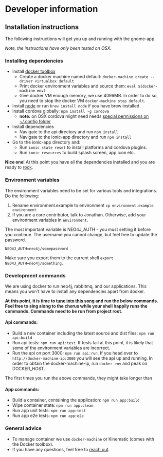 # Developer information

## Installation instructions

The following instructions will get you up and running with the gnome-app.

_Note, the instructions have only been tested on OSX._ 

### Installing dependencies
* Install [docker toolbox](https://www.docker.com/products/docker-toolbox)
    * Create a docker machine named default: `docker-machine create --driver virtualbox default`
    * Print docker environment variables and source them: `eval $(docker-machine env)`
    * Give docker VM enough memory, we use 4096MB. In order to do so, you need to stop the docker VM `docker-machine stop default`.
* Install [node](https://nodejs.org/en/download/) or run `brew install node` if you have brew installed.
* Install cordova globally: `npm install -g cordova`
    * __note:__ on OSX cordova  might need needs [special permissions on ~/.config folder](http://stackoverflow.com/questions/34058245/ionic-2-an-error-occurred-trying-to-fall-back-to-cordova-lib-execution-typeer)
* Install dependencies
    * Navigate to the api directory and run `npm install`
    * Navigate to the ionic-app directory and run `npm install`
* Go to the ionic-app directory and:
    * Run `ionic state reset` to install platforms and cordova plugins.
    * Run `ionic resources` to build splash screen, app icon etc.

**Nice one**! At this point you have all the dependencies installed and you are ready to [rock](https://www.youtube.com/watch?v=dK_zQYT5WAY).

### Environment variables
The environment variables need to be set for various tools and integrations. Do the following:

1. Rename environment.example to environment `cp environment.example environment`
2. If you are a core contributor, talk to Jonathan. Otherwise, add your environment variables in `environment`.

The most important variable is NEO4J_AUTH - you must setting it before you continue. The username you cannot change, but feel free to update the password.
```
NEO4J_AUTH=neo4j/somepassword
```

Make sure you export them to the current shell `export NEO4J_AUTH=neo4j/something`.

### Development commands
We are using docker to run neo4j, rabbitmq, and our applications. This means you won't have to
install any dependencies apart from docker.

**At this point, it is time to [tune into this song](https://youtu.be/7qbEt_lSib4) and run the below commands.
Feel free to sing along to the chorus while your shell happily runs the commands. Commands need to be run from project root.**

#### Api commands:
* Build a new container including the latest source and dist files: `npm run api:build`
* Run api tests: `npm run api:test`. If tests fail at this point, it is likely that some of the environment variables are incorrect.
* Run the api on port 3000: `npm run api:run`. If you head over to `http://docker-machine-ip:3000` you will see the api up and running.
  In order to obtain the docker-machine-ip, run `docker env` and peak on DOCKER_HOST.

The first times you run the above commands, they might take longer than

#### App commands:
* Build a container, containing the application: `npm run app:build`
* Wipe container state: `npm run app:clean`
* Run app unit tests: `npm run app:test`
* Run app e2e tests: `npm run app:e2e`

### General advice
* To manage container we use `docker-machine` or Kinematic (comes with the Docker toolbox).
* If you have any questions, feel free to [reach out](mailto:jonathan@impossible.com).
